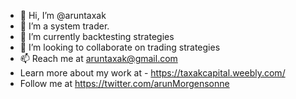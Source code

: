 - 👋 Hi, I’m @aruntaxak
- 👀 I’m a system trader. 
- 🌱 I’m currently backtesting strategies
- 💞️ I’m looking to collaborate on trading strategies
- 📫 Reach me at aruntaxak@gmail.com
- Learn more about my work at - https://taxakcapital.weebly.com/
- Follow me at https://twitter.com/arunMorgensonne

<!---
aruntaxak/aruntaxak is a ✨ special ✨ repository because its `README.md` (this file) appears on your GitHub profile.
You can click the Preview link to take a look at your changes.
--->
